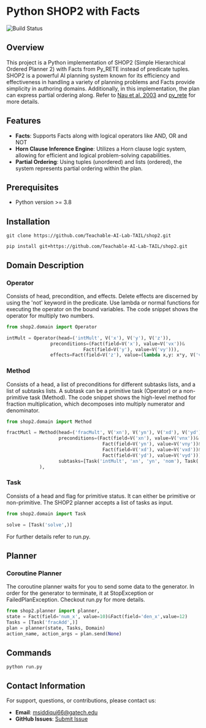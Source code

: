 # Python SHOP2 with Facts

![Build Status](https://github.com/Teachable-AI-Lab-TAIL/shop2/workflows/Build/badge.svg)

## Overview

This project is a Python implementation of SHOP2 (Simple Hierarchical Ordered Planner 2) with Facts from Py_RETE instead of predicate tuples.
SHOP2 is a powerful AI planning system known for its efficiency and effectiveness in handling a variety of planning problems and Facts provide simplicity in authoring domains. Additionally, in this implementation, the plan can express partial ordering along. Refer to [Nau et al. 2003](https://www.cs.umd.edu/~nau/papers/nau2003shop2.pdf) and [py_rete](https://github.com/cmaclell/py_rete/tree/master)
for more details.

## Features
- **Facts**: Supports Facts along with logical operators like AND, OR and NOT
- **Horn Clause Inference Engine**: Utilizes a Horn clause logic system, allowing for efficient and logical problem-solving capabilities.
- **Partial Ordering**: Using tuples (unordered) and lists (ordered), the system represents partial ordering within the plan.

## Prerequisites

- Python version >= 3.8

## Installation 
```
git clone https://github.com/Teachable-AI-Lab-TAIL/shop2.git

pip install git+https://github.com/Teachable-AI-Lab-TAIL/shop2.git
```

## Domain Description
### Operator
Consists of head, precondition, and effects. Delete effects are discerned by using the 'not' keyword in the predicate. Use lambda or normal functions for executing the operator on the bound variables. The code snippet shows the operator for multiply two numbers.
```python
from shop2.domain import Operator

intMult = Operator(head=('intMult', V('x'), V('y'), V('z')),
                preconditions=(Fact(field=V('x'), value=V('vx'))&
                            Fact(field=V('y'), value=V('vy'))),
                effects=Fact(field=V('z'), value=(lambda x,y: x*y, V('vx'), V('vy')))),
```

### Method
Consists of a head, a list of preconditions for different subtasks lists, and a list of subtasks lists. A subtask can be a primitive task (Operator) or a non-primitive task (Method). The code snippet shows the high-level method for fraction multiplication, which decomposes into multiply numerator and denominator.
```python
from shop2.domain import Method

fractMutl = Method(head=('fracMult', V('xn'), V('yn'), V('xd'), V('yd')),
                   preconditions=(Fact(field=V('xn'), value=V('vnx'))&
                                   Fact(field=V('yn'), value=V('vny'))&
                                   Fact(field=V('xd'), value=V('vxd'))&
                                   Fact(field=V('yd'), value=V('vyd'))),
                   subtasks=[Task('intMult', 'xn', 'yn', 'nom'), Task('intMult', 'xd', 'yd', 'denom')]
            ),
```

### Task
Consists of a head and flag for primitive status. It can either be primitive or non-primitive. The SHOP2 planner accepts a list of tasks as input.
```python
from shop2.domain import Task

solve = [Task('solve',)]
```

For further details refer to run.py.

## Planner
### Coroutine Planner
The coroutine planner waits for you to send some data to the generator. In order for the generator to terminate, it at StopException or FailedPlanException. Checkout run.py for more details.
```python
from shop2.planner import planner,
state = Fact(field='num_x', value=10)&Fact(field='den_x',value=12)
Tasks = [Task('fracAdd',)]
plan = planner(state, Tasks, Domain)
action_name, action_args = plan.send(None)
```

## Commands
```
python run.py
```

## Contact Information

For support, questions, or contributions, please contact us:

- **Email**: [msiddiqui66@gatech.edu](mailto:msiddiqui66@gatech.edu)
- **GitHub Issues**: [Submit Issue](https://github.com/Teachable-AI-Lab-TAIL/shop2/issues)
